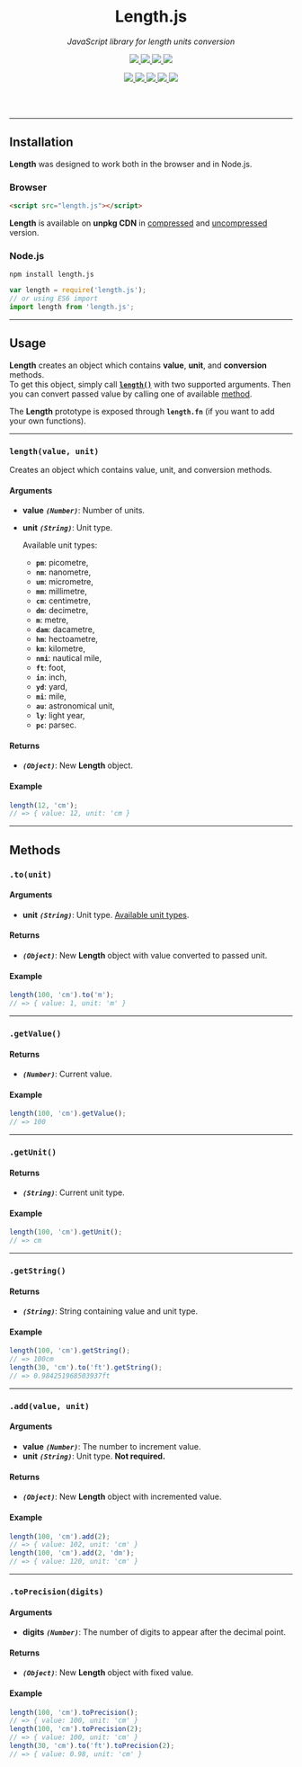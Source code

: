 <div align="center">
  <h1>Length.js</h1>
  <p>
    <em> JavaScript library for length units conversion</em>
  </p>
  <p>
    <a href="https://www.npmjs.com/package/length.js">
      <img src="https://img.shields.io/npm/v/length.js.svg" />
    </a>
    <a href="https://github.com/appalaszynski/length.js/blob/master/LICENSE">
      <img src="https://img.shields.io/npm/l/length.js.svg" />
    </a>
    <a href="https://travis-ci.org/appalaszynski/length.js">
      <img src="https://travis-ci.org/appalaszynski/length.js.svg?branch=master" />
    </a>
    <a href="https://coveralls.io/github/appalaszynski/length.js">
      <img src="https://coveralls.io/repos/github/appalaszynski/length.js/badge.svg?branch=master" />
    </a>
  </p>
  <p>
    <a href="https://github.com/appalaszynski/length.js/commits/master">
      <img src="https://img.shields.io/github/last-commit/appalaszynski/length.js.svg" />
    </a>
    <a href="https://www.npmjs.com/package/length.js">
      <img src="https://img.shields.io/npm/dt/length.js.svg" />
    </a>
    <a href="https://github.com/appalaszynski/mac-setup/stargazers">
      <img src="https://img.shields.io/github/stars/appalaszynski/length.js.svg" />
    </a>
    <a href="https://github.com/appalaszynski/length.js/network/members">
      <img src="https://img.shields.io/github/forks/appalaszynski/length.js.svg" />
    </a>
    <a href="https://github.com/appalaszynski/length.js/graphs/contributors">
      <img src="https://img.shields.io/github/contributors/appalaszynski/length.js.svg" />
    </a>
  </p>
  <br>
  <br>
</div>

---

## Installation

**Length** was designed to work both in the browser and in Node.js.

### Browser

```html
<script src="length.js"></script>
```

**Length** is available on **unpkg CDN** in [compressed](https://unpkg.com/length.js/min/length.min.js) and [uncompressed](https://unpkg.com/length.js) version.

### Node.js

```shell
npm install length.js
```

```javascript
var length = require('length.js');
// or using ES6 import
import length from 'length.js';
```

---

## Usage

**Length** creates an object which contains **value**, **unit**, and **conversion** methods.  
To get this object, simply call [**``length()``**](#lengthvalue-unit) with two supported arguments. Then you can convert passed value by calling one of available [method](#methods).  
  
The **Length** prototype is exposed through **``length.fn``** (if you want to add your own functions).

<hr />

### ``length(value, unit)``

Creates an object which contains value, unit, and conversion methods.

#### Arguments
* **value** _**``(Number)``**_: Number of units.
* **unit** _**``(String)``**_: Unit type.  
  
  Available unit types: 
  * **``pm``**: picometre,
  * **``nm``**: nanometre,
  * **``um``**: micrometre,
  * **``mm``**: millimetre,
  * **``cm``**: centimetre,
  * **``dm``**: decimetre,
  * **``m``**: metre,
  * **``dam``**: dacametre,
  * **``hm``**: hectoametre,
  * **``km``**: kilometre,
  * **``nmi``**: nautical mile,
  * **``ft``**: foot,
  * **``in``**: inch,
  * **``yd``**: yard,
  * **``mi``**: mile,
  * **``au``**: astronomical unit,
  * **``ly``**: light year,
  * **``pc``**: parsec.

#### Returns
* _**``(Object)``**_: New **Length** object.

#### Example
```javascript
length(12, 'cm');
// => { value: 12, unit: 'cm }
```

---

## Methods

### ``.to(unit)``

#### Arguments
* **unit** _**``(String)``**_: Unit type. [Available unit types](#arguments).

#### Returns
* _**``(Object)``**_: New **Length** object with value converted to passed unit.

#### Example
```javascript
length(100, 'cm').to('m');
// => { value: 1, unit: 'm' }
```
 
---

### ``.getValue()``

#### Returns
* _**``(Number)``**_: Current value.

#### Example
```javascript
length(100, 'cm').getValue();
// => 100
```

---

### ``.getUnit()``

#### Returns
* _**``(String)``**_: Current unit type.

#### Example
```javascript
length(100, 'cm').getUnit();
// => cm
```

---

### ``.getString()``

#### Returns
* _**``(String)``**_: String containing value and unit type.

#### Example
```javascript
length(100, 'cm').getString();
// => 100cm
length(30, 'cm').to('ft').getString();
// => 0.984251968503937ft
```

---

### ``.add(value, unit)``

#### Arguments
* **value** _**``(Number)``**_: The number to increment value.
* **unit** _**``(String)``**_: Unit type. **Not required.**

#### Returns
* _**``(Object)``**_: New **Length** object with incremented value.

#### Example
```javascript
length(100, 'cm').add(2);
// => { value: 102, unit: 'cm' }
length(100, 'cm').add(2, 'dm');
// => { value: 120, unit: 'cm' }
```

---

### ``.toPrecision(digits)``

#### Arguments
* **digits** _**``(Number)``**_: The number of digits to appear after the decimal point.

#### Returns
* _**``(Object)``**_: New **Length** object with fixed value.

#### Example
```javascript
length(100, 'cm').toPrecision();
// => { value: 100, unit: 'cm' }
length(100, 'cm').toPrecision(2);
// => { value: 100, unit: 'cm' }
length(30, 'cm').to('ft').toPrecision(2);
// => { value: 0.98, unit: 'cm' }
```
